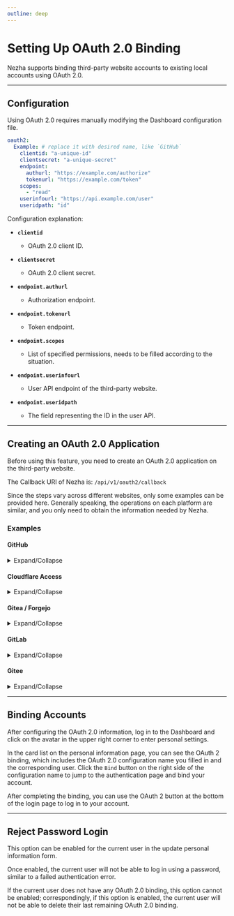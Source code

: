 ```yaml
---
outline: deep
---
```


# Setting Up OAuth 2.0 Binding

Nezha supports binding third-party website accounts to existing local accounts using OAuth 2.0.

---

## Configuration

Using OAuth 2.0 requires manually modifying the Dashboard configuration file.

```yaml
oauth2:
  Example: # replace it with desired name, like `GitHub`
    clientid: "a-unique-id"
    clientsecret: "a-unique-secret"
    endpoint:
      authurl: "https://example.com/authorize"
      tokenurl: "https://example.com/token"
    scopes:
      - "read"
    userinfourl: "https://api.example.com/user"
    useridpath: "id"
```

Configuration explanation:

- **`clientid`**
  - OAuth 2.0 client ID.

- **`clientsecret`**
  - OAuth 2.0 client secret.

- **`endpoint.authurl`**
  - Authorization endpoint.

- **`endpoint.tokenurl`**
  - Token endpoint.

- **`endpoint.scopes`**
  - List of specified permissions, needs to be filled according to the situation.

- **`endpoint.userinfourl`**
  - User API endpoint of the third-party website.

- **`endpoint.useridpath`**
  - The field representing the ID in the user API.

---

## Creating an OAuth 2.0 Application

Before using this feature, you need to create an OAuth 2.0 application on the third-party website.

The Callback URI of Nezha is: `/api/v1/oauth2/callback`

Since the steps vary across different websites, only some examples can be provided here. Generally speaking, the operations on each platform are similar, and you only need to obtain the information needed by Nezha.

### Examples

#### GitHub

<details>
  <summary>Expand/Collapse</summary>

1. Open <https://github.com/settings/developers>, and select “OAuth Apps” - “New OAuth App”.
2. Fill in the following required fields:
- `Application name`：Application name
- `Homepage URL`：Dashboard access address, such as `https://nezha.example.com`
- `Authorization callback URL` Dashboard Callback address, only the prefix is checked here, so you can fill in ``https://nezha.example.com/api/v1/oauth2/callback``.
3. On the new page, save the Client ID and Client secrets, and complete the Dashboard OAuth 2.0 configuration:
```yaml
oauth2:
  GitHub:
    clientid: "a-unique-id"
    clientsecret: "a-unique-secret"
    endpoint:
      authurl: "https://github.com/login/oauth/authorize"
      tokenurl: "https://github.com/login/oauth/access_token"
    userinfourl: "https://api.github.com/user"
    useridpath: "id"
```

</details>

#### Cloudflare Access

<details>
  <summary>Expand/Collapse</summary>

Go to the Zero Trust Dashboard: [https://one.dash.cloudflare.com/](https://one.dash.cloudflare.com/), select or create an account, and then follow these steps:

1. `My Team` -> `Users` -> Click on `<specific user>` -> Get `User ID` and save it *(If you are using Zero Trust for the first time, the Users list will be empty, you can temporarily skip this step; you need to complete a verification before the user appears in the Users list)*;
2. `Access` -> `Applications` -> `Add an Application`;
3. Select `SaaS`, enter a custom application name (e.g., `nezha`) in the `Application` field, select `OIDC` and click `Add application`;
4. `Scopes` need to select `openid` and `profile`;
5. Add your Dashboard Callback address to `Redirect URLs`, you need to add two, in the following format:
- `https://nezha.example.com/api/v1/oauth2/callback`
6. Add a `Policy`, set `Action` to `Allow`, add an Include rule, select `Emails` in `Selector`, enter your email address in the text box, and save the policy;
7. Record `Client ID`, `Client Secret`, `Token endpoint` and `Authorization endpoint`;
8. Fill in the Nezha OAuth 2.0 configuration, save and restart the Dashboard:
```yaml
oauth2:
  Cloudflare:
    clientid: "a-unique-id"
    clientsecret: "a-unique-secret"
    endpoint:
      authurl: "https://xxx.cloudflareaccess.com/cdn-cgi/access/sso/oidc/xxx/authorization"
      tokenurl: "https://xxx.cloudflareaccess.com/cdn-cgi/access/sso/oidc/xxx/token"
    scopes:
      - openid
      - profile
    userinfourl: "https://xxx.cloudflareaccess.com/cdn-cgi/access/sso/oidc/xxx/userinfo"
    useridpath: "sub"
```

</details>

#### Gitea / Forgejo

<details>
  <summary>Expand/Collapse</summary>

Take Codeberg as an example:

1. Go to `https://codeberg.org/user/settings/applications`, create a new OAuth 2.0 application under `Manage OAuth2 applications`, fill in the Redirect URIs, in the following format:
- `https://nezha.example.com/api/v1/oauth2/callback`
2. After creation, you will be redirected to the newly created application, save the Client ID and Client Secret;
3. Fill in the Nezha OAuth 2.0 configuration, save and restart the Dashboard:
```yaml
oauth2:
  Codeberg:
    clientid: "a-unique-id"
    clientsecret: "a-unique-secret"
    endpoint:
      authurl: "https://codeberg.org/login/oauth/authorize"
      tokenurl: "https://codeberg.org/login/oauth/access_token"
    userinfourl: "https://codeberg.org/api/v1/user"
    useridpath: "id"
```

</details>

#### GitLab

<details>
  <summary>Expand/Collapse</summary>

1. Go to `https://gitlab.com/-/user_settings/applications`, click Create new application on the right side, and fill in the following contents:
- `Callback URL`: Nezha Callback URL, for example `https://nezha.example.com/api/v1/oauth2/callback`;
- `Scopes`: Only `read_user` is needed here.
The rest can be default
2. After creation, you will be redirected to the application page, save the Client ID (Application ID) and Client Secret (Secret);
3. Fill in the Nezha OAuth 2.0 configuration, save and restart the Dashboard:
```yaml
oauth2:
  GitLab:
    clientid: "a-unique-id"
    clientsecret: "a-unique-secret"
    endpoint:
      authurl: "https://gitlab.com/oauth/authorize"
      tokenurl: "https://gitlab.com/oauth/token"
    scopes:
      - read_user
    userinfourl: "https://gitlab.com/api/v4/user"
    useridpath: "id"
```

</details>

#### Gitee

<details>
  <summary>Expand/Collapse</summary>

1. Go to `https://gitee.com/oauth/applications`, click on the `Create Application` button on the right to create a new OAuth 2.0 application, and fill in the following details:

- `Application Name`: Your application name, for example, `ServerStatus`;
- `Upload LOGO`: Your application icon;
- `Homepage URL`: Your Nezha address, for example, `https://nezha.example.com`;
- `Callback URL`: Nezha Callback URL, for example, `https://nezha.example.com/api/v1/oauth2/callback`;
- `Scope`: Only `user_info` is needed here.
  The rest can be left as default.

2. After creation, you will be redirected to the My Applications page. Click on `Application Details` to save the Client ID and Client Secret.
3. Fill in the Nezha OAuth 2.0 configuration, save it, and restart Dashboard:

```yaml
oauth2:
  Gitee:
    clientid: "a-unique-id"
    clientsecret: "a-unique-secret"
    endpoint:
      authurl: "https://gitee.com/oauth/authorize"
      tokenurl: "https://gitee.com/oauth/token"
    scopes:
      - user_info
    userinfourl: "https://gitee.com/api/v5/user"
    useridpath: "id"
```

</details>

---

## Binding Accounts

After configuring the OAuth 2.0 information, log in to the Dashboard and click on the avatar in the upper right corner to enter personal settings.

In the card list on the personal information page, you can see the OAuth 2 binding, which includes the OAuth 2.0 configuration name you filled in and the corresponding user. Click the `Bind` button on the right side of the configuration name to jump to the authentication page and bind your account.

After completing the binding, you can use the OAuth 2 button at the bottom of the login page to log in to your account.

---

## Reject Password Login

This option can be enabled for the current user in the update personal information form.

Once enabled, the current user will not be able to log in using a password, similar to a failed authentication error.

If the current user does not have any OAuth 2.0 binding, this option cannot be enabled; correspondingly, if this option is enabled, the current user will not be able to delete their last remaining OAuth 2.0 binding.
